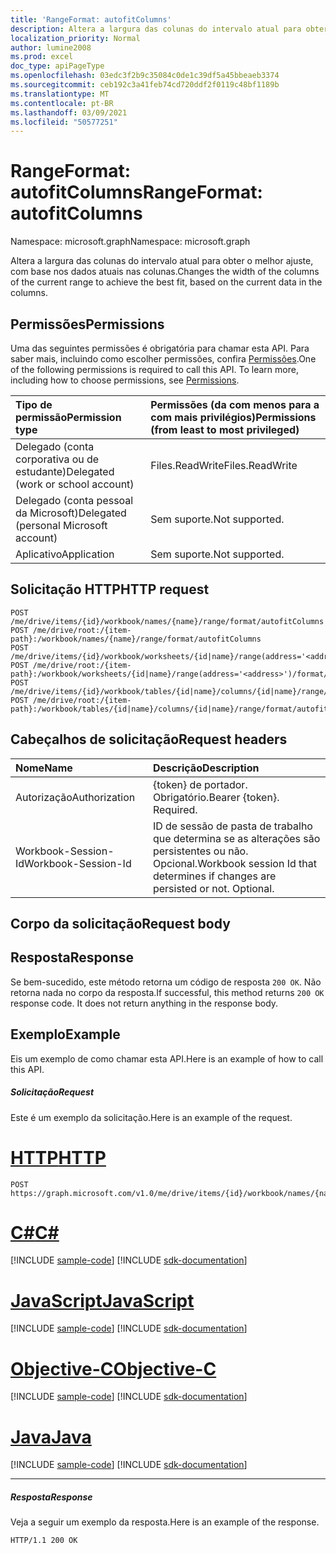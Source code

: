 ```yaml
---
title: 'RangeFormat: autofitColumns'
description: Altera a largura das colunas do intervalo atual para obter o melhor ajuste, com base nos dados atuais nas colunas.
localization_priority: Normal
author: lumine2008
ms.prod: excel
doc_type: apiPageType
ms.openlocfilehash: 03edc3f2b9c35084c0de1c39df5a45bbeaeb3374
ms.sourcegitcommit: ceb192c3a41feb74cd720ddf2f0119c48bf1189b
ms.translationtype: MT
ms.contentlocale: pt-BR
ms.lasthandoff: 03/09/2021
ms.locfileid: "50577251"
---
```

# <a name="rangeformat-autofitcolumns"></a><span data-ttu-id="e5f4f-103">RangeFormat: autofitColumns</span><span class="sxs-lookup"><span data-stu-id="e5f4f-103">RangeFormat: autofitColumns</span></span>

<span data-ttu-id="e5f4f-104">Namespace: microsoft.graph</span><span class="sxs-lookup"><span data-stu-id="e5f4f-104">Namespace: microsoft.graph</span></span>

<span data-ttu-id="e5f4f-105">Altera a largura das colunas do intervalo atual para obter o melhor ajuste, com base nos dados atuais nas colunas.</span><span class="sxs-lookup"><span data-stu-id="e5f4f-105">Changes the width of the columns of the current range to achieve the best fit, based on the current data in the columns.</span></span>
## <a name="permissions"></a><span data-ttu-id="e5f4f-106">Permissões</span><span class="sxs-lookup"><span data-stu-id="e5f4f-106">Permissions</span></span>
<span data-ttu-id="e5f4f-p101">Uma das seguintes permissões é obrigatória para chamar esta API. Para saber mais, incluindo como escolher permissões, confira [Permissões](/graph/permissions-reference).</span><span class="sxs-lookup"><span data-stu-id="e5f4f-p101">One of the following permissions is required to call this API. To learn more, including how to choose permissions, see [Permissions](/graph/permissions-reference).</span></span>

|<span data-ttu-id="e5f4f-109">Tipo de permissão</span><span class="sxs-lookup"><span data-stu-id="e5f4f-109">Permission type</span></span>      | <span data-ttu-id="e5f4f-110">Permissões (da com menos para a com mais privilégios)</span><span class="sxs-lookup"><span data-stu-id="e5f4f-110">Permissions (from least to most privileged)</span></span>              |
|:--------------------|:---------------------------------------------------------|
|<span data-ttu-id="e5f4f-111">Delegado (conta corporativa ou de estudante)</span><span class="sxs-lookup"><span data-stu-id="e5f4f-111">Delegated (work or school account)</span></span> | <span data-ttu-id="e5f4f-112">Files.ReadWrite</span><span class="sxs-lookup"><span data-stu-id="e5f4f-112">Files.ReadWrite</span></span>    |
|<span data-ttu-id="e5f4f-113">Delegado (conta pessoal da Microsoft)</span><span class="sxs-lookup"><span data-stu-id="e5f4f-113">Delegated (personal Microsoft account)</span></span> | <span data-ttu-id="e5f4f-114">Sem suporte.</span><span class="sxs-lookup"><span data-stu-id="e5f4f-114">Not supported.</span></span>    |
|<span data-ttu-id="e5f4f-115">Aplicativo</span><span class="sxs-lookup"><span data-stu-id="e5f4f-115">Application</span></span> | <span data-ttu-id="e5f4f-116">Sem suporte.</span><span class="sxs-lookup"><span data-stu-id="e5f4f-116">Not supported.</span></span> |

## <a name="http-request"></a><span data-ttu-id="e5f4f-117">Solicitação HTTP</span><span class="sxs-lookup"><span data-stu-id="e5f4f-117">HTTP request</span></span>
<!-- { "blockType": "ignored" } -->
```http
POST /me/drive/items/{id}/workbook/names/{name}/range/format/autofitColumns
POST /me/drive/root:/{item-path}:/workbook/names/{name}/range/format/autofitColumns
POST /me/drive/items/{id}/workbook/worksheets/{id|name}/range(address='<address>')/format/autofitColumns
POST /me/drive/root:/{item-path}:/workbook/worksheets/{id|name}/range(address='<address>')/format/autofitColumns
POST /me/drive/items/{id}/workbook/tables/{id|name}/columns/{id|name}/range/format/autofitColumns
POST /me/drive/root:/{item-path}:/workbook/tables/{id|name}/columns/{id|name}/range/format/autofitColumns

```
## <a name="request-headers"></a><span data-ttu-id="e5f4f-118">Cabeçalhos de solicitação</span><span class="sxs-lookup"><span data-stu-id="e5f4f-118">Request headers</span></span>
| <span data-ttu-id="e5f4f-119">Nome</span><span class="sxs-lookup"><span data-stu-id="e5f4f-119">Name</span></span>       | <span data-ttu-id="e5f4f-120">Descrição</span><span class="sxs-lookup"><span data-stu-id="e5f4f-120">Description</span></span>|
|:---------------|:----------|
| <span data-ttu-id="e5f4f-121">Autorização</span><span class="sxs-lookup"><span data-stu-id="e5f4f-121">Authorization</span></span>  | <span data-ttu-id="e5f4f-p102">{token} de portador. Obrigatório.</span><span class="sxs-lookup"><span data-stu-id="e5f4f-p102">Bearer {token}. Required.</span></span> |
| <span data-ttu-id="e5f4f-124">Workbook-Session-Id</span><span class="sxs-lookup"><span data-stu-id="e5f4f-124">Workbook-Session-Id</span></span>  | <span data-ttu-id="e5f4f-p103">ID de sessão de pasta de trabalho que determina se as alterações são persistentes ou não. Opcional.</span><span class="sxs-lookup"><span data-stu-id="e5f4f-p103">Workbook session Id that determines if changes are persisted or not. Optional.</span></span>|

## <a name="request-body"></a><span data-ttu-id="e5f4f-127">Corpo da solicitação</span><span class="sxs-lookup"><span data-stu-id="e5f4f-127">Request body</span></span>

## <a name="response"></a><span data-ttu-id="e5f4f-128">Resposta</span><span class="sxs-lookup"><span data-stu-id="e5f4f-128">Response</span></span>

<span data-ttu-id="e5f4f-p104">Se bem-sucedido, este método retorna um código de resposta `200 OK`. Não retorna nada no corpo da resposta.</span><span class="sxs-lookup"><span data-stu-id="e5f4f-p104">If successful, this method returns `200 OK` response code. It does not return anything in the response body.</span></span>

## <a name="example"></a><span data-ttu-id="e5f4f-131">Exemplo</span><span class="sxs-lookup"><span data-stu-id="e5f4f-131">Example</span></span>
<span data-ttu-id="e5f4f-132">Eis um exemplo de como chamar esta API.</span><span class="sxs-lookup"><span data-stu-id="e5f4f-132">Here is an example of how to call this API.</span></span>
##### <a name="request"></a><span data-ttu-id="e5f4f-133">Solicitação</span><span class="sxs-lookup"><span data-stu-id="e5f4f-133">Request</span></span>
<span data-ttu-id="e5f4f-134">Este é um exemplo da solicitação.</span><span class="sxs-lookup"><span data-stu-id="e5f4f-134">Here is an example of the request.</span></span>

# <a name="http"></a>[<span data-ttu-id="e5f4f-135">HTTP</span><span class="sxs-lookup"><span data-stu-id="e5f4f-135">HTTP</span></span>](#tab/http)
<!-- {
  "blockType": "request",
  "name": "rangeformat_autofitcolumns"
}-->
```http
POST https://graph.microsoft.com/v1.0/me/drive/items/{id}/workbook/names/{name}/range/format/autofitColumns
```
# <a name="c"></a>[<span data-ttu-id="e5f4f-136">C#</span><span class="sxs-lookup"><span data-stu-id="e5f4f-136">C#</span></span>](#tab/csharp)
[!INCLUDE [sample-code](../includes/snippets/csharp/rangeformat-autofitcolumns-csharp-snippets.md)]
[!INCLUDE [sdk-documentation](../includes/snippets/snippets-sdk-documentation-link.md)]

# <a name="javascript"></a>[<span data-ttu-id="e5f4f-137">JavaScript</span><span class="sxs-lookup"><span data-stu-id="e5f4f-137">JavaScript</span></span>](#tab/javascript)
[!INCLUDE [sample-code](../includes/snippets/javascript/rangeformat-autofitcolumns-javascript-snippets.md)]
[!INCLUDE [sdk-documentation](../includes/snippets/snippets-sdk-documentation-link.md)]

# <a name="objective-c"></a>[<span data-ttu-id="e5f4f-138">Objective-C</span><span class="sxs-lookup"><span data-stu-id="e5f4f-138">Objective-C</span></span>](#tab/objc)
[!INCLUDE [sample-code](../includes/snippets/objc/rangeformat-autofitcolumns-objc-snippets.md)]
[!INCLUDE [sdk-documentation](../includes/snippets/snippets-sdk-documentation-link.md)]

# <a name="java"></a>[<span data-ttu-id="e5f4f-139">Java</span><span class="sxs-lookup"><span data-stu-id="e5f4f-139">Java</span></span>](#tab/java)
[!INCLUDE [sample-code](../includes/snippets/java/rangeformat-autofitcolumns-java-snippets.md)]
[!INCLUDE [sdk-documentation](../includes/snippets/snippets-sdk-documentation-link.md)]

---


##### <a name="response"></a><span data-ttu-id="e5f4f-140">Resposta</span><span class="sxs-lookup"><span data-stu-id="e5f4f-140">Response</span></span>
<span data-ttu-id="e5f4f-141">Veja a seguir um exemplo da resposta.</span><span class="sxs-lookup"><span data-stu-id="e5f4f-141">Here is an example of the response.</span></span> 
<!-- {
  "blockType": "response"
} -->
```http
HTTP/1.1 200 OK
```

<!-- uuid: 8fcb5dbc-d5aa-4681-8e31-b001d5168d79
2015-10-25 14:57:30 UTC -->
<!-- {
  "type": "#page.annotation",
  "description": "RangeFormat: autofitColumns",
  "keywords": "",
  "section": "documentation",
  "tocPath": "",
  "suppressions": [
  ]
}-->


